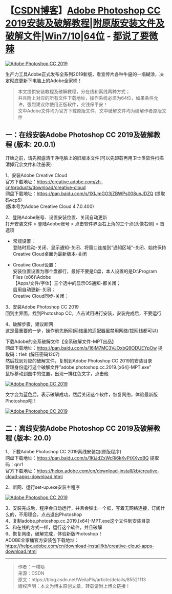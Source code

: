# 【[CSDN博客](https://blog.csdn.net/)】[Adobe Photoshop CC 2019安装及破解教程|附原版安装文件及破解文件|Win7/10|64位](https://blog.csdn.net/WeilaPls/article/details/85521113) - [都说了要微辣](https://blog.csdn.net/WeilaPls)

<a href="https://blog.csdn.net/WeilaPls/article/details/85521113">
<img src="https://camo.githubusercontent.com/dbc32e024c5e290d83ac855f522bfa56c1e77ef1/68747470733a2f2f696d672d626c6f672e6373646e696d672e636e2f32303139303130313039303431303637332e6a7067" border="0" alt="Adobe Photoshop CC 2019" title="Adobe Photoshop CC 2019安装及破解教程|附原版安装文件及破解文件|Win7/10|64位"></a>

生产力工具Adobe正式发布全系列2019新版，看宣传片各种牛逼的一塌糊涂，决定彻底更新下电脑上的Adobe全家桶！

<blockquote>
本文提供安装教程及破解教程，分在线和离线两种方式；<br>
并且附上对应的所有文件下载地址，操作系统必须为64位，如果条件允许，强烈建议你使用正版软件，交钱保平安！<br>
文中Adobe文件均为官方下载原版文件，文中破解文件均为破解作者原版文件<br>
</blockquote>

## 一：在线安装Adobe Photoshop CC 2019及破解教程 (版本: 20.0.1)<br>
开始之前，请先彻底清干净电脑上的旧版本文件(可以先卸载再用卫士类软件扫描清掉冗余文件和注册表)<br>

1、安装Adobe Creative Cloud <br>
官方下载地址：https://creative.adobe.com/zh-cn/products/download/creative-cloud <br>
网盘下载地址：https://pan.baidu.com/s/1XIJmGO3jZBWPs008unJDZQ (提取码vcp5) <br>
(版本号为Adobe Creative Cloud 4.7.0.400)<br>

2、登陆Adobe账号、设置安装位置、关闭自动更新<br>
打开安装文件 > 登陆Adobe账号 > 点击软件界面右上角的三个点(头像右侧) > 首选项 <br>

- 常规设置：<br>
登陆时启动-关闭、显示通知-关闭、将窗口连接到”通知区域”-关闭、始终保持Creative Cloud桌面为最新版本-关闭 <br>

- Creative Cloud设置：<br>
安装位置设置为哪个盘都行，最好不要是C盘，本人设置的是D:\Program Files (x86)\Adobe <br>
【Apps/文件/字体】三个选中的显示OS通知-都关闭； <br>
启用自动更新-关闭； <br>
Creative Cloud同步-关闭； <br>

3、安装Adobe Photoshop CC 2019 <br>
回到主界面，找到Photoshop CC，点击试用进行安装，安装完成后，不要运行 <br>

4、破解步骤，建议断网 <br>
这是最重要的一步，操作前先断网(网络里的适配器里禁用网络/拔网线都可以)<br>

下载Adobe的全系破解文件【全系破解文件-MPT出品】<br>
网盘下载地址：https://pan.baidu.com/s/16jM7MC3VJOxbQ9ODUEYpOw 提取码：t1eh (解压密码1207)<br>
然后找到对应的破解文件，复制到Adobe Photoshop CC 2019的安装目录 <br>
管理身份运行这个破解文件”adobe.photoshop.cc.2019.[x64]-MPT.exe” <br>
鼠标移动到图中的位置，出现一排红色文字，点击他 <br>

<a href="https://blog.csdn.net/WeilaPls/article/details/85521113">
<img src="https://camo.githubusercontent.com/c383b2d468916498024e9a203be28a5b80aa393f/68747470733a2f2f696d672d626c6f672e6373646e696d672e636e2f32303138313233313137333735303630312e706e67" border="0" alt="Adobe Photoshop CC 2019" title="Adobe Photoshop CC 2019安装及破解教程|附原版安装文件及破解文件|Win7/10|64位"></a>

文字变为蓝色后，表示破解成功，然后关闭这个软件，恢复网络，体验最新版Photoshop吧！

<a href="https://blog.csdn.net/WeilaPls/article/details/85521113">
<img src="https://camo.githubusercontent.com/7dc2eca6efec5fde616c471eb1f107d0a0f23ccf/68747470733a2f2f696d672d626c6f672e6373646e696d672e636e2f32303138313233313137333830353634372e706e67" border="0" alt="Adobe Photoshop CC 2019" title="Adobe Photoshop CC 2019安装及破解教程|附原版安装文件及破解文件|Win7/10|64位"></a>

## 二：离线安装Adobe Photoshop CC 2019及破解教程 (版本: 20.0) 

1、下载Adobe Photoshop CC 2019离线安装包(原版程序)<br>
网盘下载地址：https://pan.baidu.com/s/1KjJdZxWcRi6kKvPtXXyoBQ 提取码：qnr1 <br>
官方下载地址：https://helpx.adobe.com/cn/download-install/kb/creative-cloud-apps-download.html <br>

2、断网、运行set-up.exe安装主程序<br>

<a href="https://blog.csdn.net/WeilaPls/article/details/85521113">
<img src="https://camo.githubusercontent.com/fa14ed2030d3cd59b608aeb50c6b2e708eb62e07/68747470733a2f2f696d672d626c6f672e6373646e696d672e636e2f32303138313233313137343030333730312e6a7067" border="0" alt="Adobe Photoshop CC 2019" title="Adobe Photoshop CC 2019安装及破解教程|附原版安装文件及破解文件|Win7/10|64位"></a>

3、安装完成后，程序会自动运行，并且会弹出一个框，写着无网络连接，订阅什么的，不用理会，点击退出Photoshop <br>
4、复制adobe.photoshop.cc.2019.[x64]-MPT.exe这个文件到安装目录 <br>
5、和在线的方式一样，运行这个软件，并且破解 <br>
6、恢复网络，破解完成，体验新版Photoshop！ <br>
ADOBE全家桶官方安装包下载地址： <br>
https://helpx.adobe.com/cn/download-install/kb/creative-cloud-apps-download.html <br>

--------------------- 

<blockquote>
作者：一噗哒 <br>
来源：CSDN  <br>
原文：https://blog.csdn.net/WeilaPls/article/details/85521113  <br>
版权声明：本文为博主原创文章，转载请附上博文链接！<br>
</blockquote>
